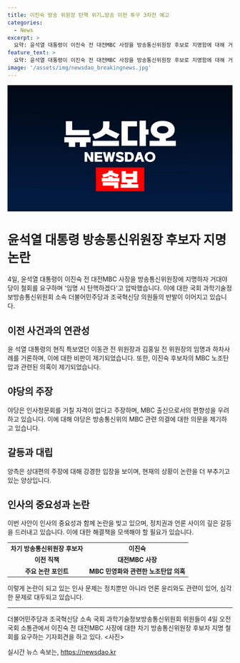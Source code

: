 ```yaml
---
title: 이진숙 방송 위원장 탄핵 위기…방송 이전 투구 3차전 예고
categories:
  - News
excerpt: >
  요약: 윤석열 대통령이 이진숙 전 대전MBC 사장을 방송통신위원장 후보로 지명함에 대해 거대야당이 반발했다. 이로 인해 새로운 갈등이 시작되었고, 논란은 계속되고 있으며, 야당은 이내정자를 인사청문회에 보낼 것을 주장하고 있다. 이진숙 후보자는 노동조합과의 갈등과 관련된 이력이 있는 것으로 보고되었고, 여러 정당들이 그에 대한 비판을 퍼뜨리고 있다.
feature_text: >
  요약: 윤석열 대통령이 이진숙 전 대전MBC 사장을 방송통신위원장 후보로 지명함에 대해 거대야당이 반발했다. 이로 인해 새로운 갈등이 시작되었고, 논란은 계속되고 있으며, 야당은 이내정자를 인사청문회에 보낼 것을 주장하고 있다. 이진숙 후보자는 노동조합과의 갈등과 관련된 이력이 있는 것으로 보고되었고, 여러 정당들이 그에 대한 비판을 퍼뜨리고 있다.
image: '/assets/img/newsdao_breakingnews.jpg'
---
```


<p><img src="/assets/img/newsdao_breakingnews.jpg" alt="ranknews 속보" /></p>

<h1 data-ke-size="size26">윤석열 대통령 방송통신위원장 후보자 지명 논란</h1>

<p data-ke-size="size16">4일, 윤석열 대통령이 이진숙 전 대전MBC 사장을 방송통신위원장에 지명하자 거대야당이 철회를 요구하며 '임명 시 탄핵하겠다'고 압박했습니다. 이에 대한 국회 과학기술정보방송통신위원회 소속 더불어민주당과 조국혁신당 의원들의 반발이 이어지고 있습니다.</p>

<h2 data-ke-size="size24">이전 사건과의 연관성</h2>

<p data-ke-size="size16">윤 석열 대통령의 현직 특보였던 이동관 전 위원장과 김홍일 전 위원장의 임명과 하차사례를 거론하며, 이에 대한 비판이 제기되었습니다. 또한, 이진숙 후보자의 MBC 노조탄압과 관련된 의혹이 제기되었습니다.</p>

<h2 data-ke-size="size24">야당의 주장</h2>

<p data-ke-size="size16">야당은 인사청문회를 거칠 자격이 없다고 주장하며, MBC 출신으로서의 편향성을 우려하고 있습니다. 이에 대해 야당은 방송통신위의 MBC 관련 의결에 대한 의문을 제기하고 있습니다.</p>

<h2 data-ke-size="size24">갈등과 대립</h2>

<p data-ke-size="size16">양측은 상대편의 주장에 대해 강경한 입장을 보이며, 현재의 상황이 논란을 더 부추기고 있는 양상입니다.</p>

<h2 data-ke-size="size24">인사의 중요성과 논란</h2>

<p data-ke-size="size16">이번 사안이 인사의 중요성과 함께 논란을 빚고 있으며, 정치권과 언론 사이의 깊은 갈등을 드러내고 있습니다. 이에 대한 해결책을 모색해야 할 필요가 있습니다.</p>

<table>
  <tr>
    <td style="text-align: center; height: 17px;"><b>차기 방송통신위원장 후보자</b></td>
    <td style="text-align: center; height: 17px;"><b>이진숙</b></td>
  </tr>
  <tr>
    <td style="text-align: center; height: 17px;"><b>이전 직책</b></td>
    <td style="text-align: center; height: 17px;"><b>대전MBC 사장</b></td>
  </tr>
  <tr>
    <td style="text-align: center; height: 17px;"><b>주요 논란 포인트</b></td>
    <td style="text-align: center; height: 17px;"><b>MBC 민영화와 관련한 노조탄압 의혹</b></td>
  </tr>
</table>

<p data-ke-size="size16">이렇게 논란이 되고 있는 인사 문제는 정치뿐만 아니라 언론 윤리와도 관련이 있어, 심각한 문제로 대두되고 있습니다.</p>

<hr>

<p data-ke-size="size16">더불어민주당과 조국혁신당 소속 국회 과학기술정보방송통신위원회 위원들이 4일 오전 국회 소통관에서 이진숙 전 대전MBC 사장에 대한 차기 방송통신위원장 후보자 지명 철회를 요구하는 기자회견을 하고 있다. &lt;사진&gt;</p>
실시간 뉴스 속보는, <a href="https://newsdao.kr" rel="dofollow">https://newsdao.kr</a>


